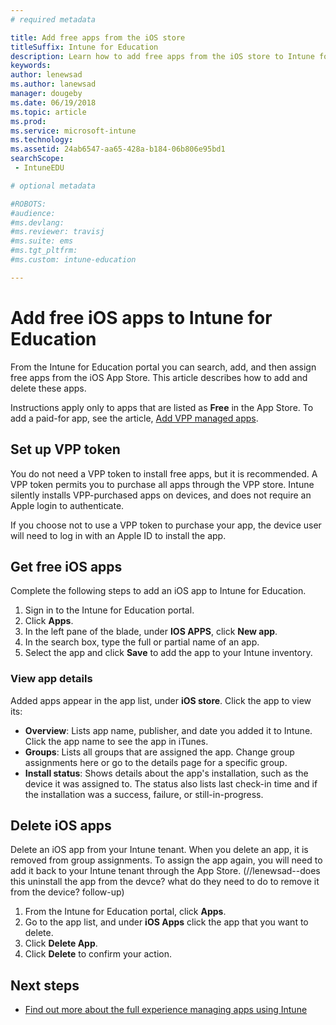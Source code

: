 ```yaml
---
# required metadata

title: Add free apps from the iOS store
titleSuffix: Intune for Education
description: Learn how to add free apps from the iOS store to Intune for Education.
keywords:
author: lenewsad
ms.author: lanewsad
manager: dougeby
ms.date: 06/19/2018
ms.topic: article
ms.prod:
ms.service: microsoft-intune
ms.technology:
ms.assetid: 24ab6547-aa65-428a-b184-06b806e95bd1
searchScope:
 - IntuneEDU

# optional metadata

#ROBOTS:
#audience:
#ms.devlang:
#ms.reviewer: travisj
#ms.suite: ems
#ms.tgt_pltfrm:
#ms.custom: intune-education

---
```


# Add free iOS apps to Intune for Education  
From the Intune for Education portal you can search, add, and then assign free apps from the iOS App Store. This article describes how to add and delete these apps.  
 
Instructions apply only to apps that are listed as **Free** in the App Store. To add a paid-for app, see the article, [Add VPP managed apps](add-vpp-apps-ios.md).

## Set up VPP token

You do not need a VPP token to install free apps, but it is recommended. A VPP token permits you to purchase all apps through the VPP store. Intune silently installs VPP-purchased apps on devices, and does not require an Apple login to authenticate.  

If you choose not to use a VPP token to purchase your app, the device user will need to log in with an Apple ID to install the app.

## Get free iOS apps  
Complete the following steps to add an iOS app to Intune for Education.
1. Sign in to the Intune for Education portal.
2. Click **Apps**.
3. In the left pane of the blade, under **IOS APPS**, click **New app**.
5. In the search box, type the full or partial name of an app.
6. Select the app and click **Save** to add the app to your Intune inventory.

### View app details  
Added apps appear in the app list, under **iOS store**. Click the app to view its:

* **Overview**: Lists app name, publisher, and date you added it to Intune. Click the app name to see the app in iTunes.
* **Groups**: Lists all groups that are assigned the app. Change group assignments here or go to the details page for a specific group.
* **Install status**: Shows details about the app's installation, such as the device it was assigned to. The status also lists last check-in time and if the installation was a success, failure, or still-in-progress.

## Delete iOS apps  
Delete an iOS app from your Intune tenant. When you delete an app, it is removed from group assignments. To assign the app again, you will need to add it back to your Intune tenant through the App Store. (//lenewsad--does this uninstall the app from the devce? what do they need to do to remove it from the device?  follow-up)

1. From the Intune for Education portal, click **Apps**.
2. Go to the app list, and under **iOS Apps** click the app that you want to delete.
3. Click **Delete App**.
4. Click **Delete** to confirm your action.  

## Next steps
- [Find out more about the full experience managing apps using Intune](https://docs.microsoft.com/intune/deploy-use/add-apps)
